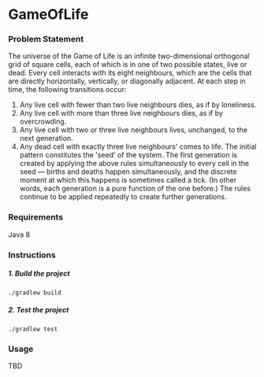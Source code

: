 # GameOfLife

### Problem Statement
The universe of the Game of Life is an infinite two-dimensional orthogonal grid of square cells, each of which is in one
of two possible states, live or dead. Every cell interacts with its eight neighbours, which are the cells that are
directly horizontally, vertically, or diagonally adjacent. At each step in time, the following transitions occur:
   1. Any live cell with fewer than two live neighbours dies, as if by loneliness.
   2. Any live cell with more than three live neighbours dies, as if by overcrowding.
   3. Any live cell with two or three live neighbours lives, unchanged, to the next generation.
   4. Any dead cell with exactly three live neighbours' comes to life.
The initial pattern constitutes the 'seed' of the system. The first generation is created by applying the above rules
simultaneously to every cell in the seed — births and deaths happen simultaneously, and the discrete moment at which
this happens is sometimes called a tick. (In other words, each generation is a pure function of the one before.) The
rules continue to be applied repeatedly to create further generations.

### Requirements
Java 8

### Instructions

##### 1. Build the project
```
./gradlew build
```

##### 2. Test the project
```
./gradlew test
```

### Usage
TBD
